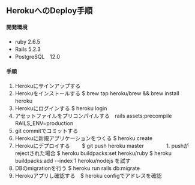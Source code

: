 ## HerokuへのDeploy手順　　　
#### 開発環境　　
- ruby 2.6.5　　
- Rails 5.2.3　　
- PostgreSQL　12.0　　
#### 手順
1. Herokuにサインアップする　　
1. Herokuをインストールする $ brew tap heroku/brew && brew install heroku　　
1. Herokuにログインする $ heroku login　　
1. アセットファイルをプリコンパイルする　rails assets:precompile RAILS_ENV=production　　
1. git commitでコミットする　　
1. Herokuに新規アプリケーションをつくる
 $ heroku create　　
1. Herokuにデプロイする　　
 $ git push heroku master　　
　　1. pushがrejectされた場合 $ heroku buildpacks:set heroku/ruby
 $ heroku buildpacks:add --index 1 heroku/nodejs を試す　　
1. DBのmigrationを行う $ heroku run rails db:migrate　　
1. Herokuアプリし確認する　$ heroku configでアドレスを確認　　
